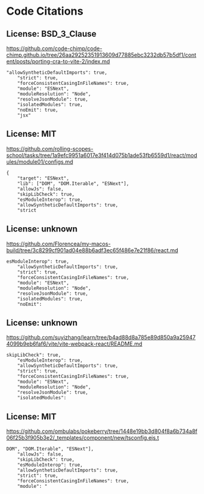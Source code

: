 # Code Citations

## License: BSD_3_Clause
https://github.com/code-chimp/code-chimp.github.io/tree/26aa29252351913609d77885ebc3232db57b5df1/content/posts/porting-cra-to-vite-2/index.md

```
"allowSyntheticDefaultImports": true,
    "strict": true,
    "forceConsistentCasingInFileNames": true,
    "module": "ESNext",
    "moduleResolution": "Node",
    "resolveJsonModule": true,
    "isolatedModules": true,
    "noEmit": true,
    "jsx"
```


## License: MIT
https://github.com/rolling-scopes-school/tasks/tree/1a9efc9951a6017e3f414d075b1ade53fb6559d1/react/modules/module01/configs.md

```
{
    "target": "ESNext",
    "lib": ["DOM", "DOM.Iterable", "ESNext"],
    "allowJs": false,
    "skipLibCheck": true,
    "esModuleInterop": true,
    "allowSyntheticDefaultImports": true,
    "strict
```


## License: unknown
https://github.com/Florencea/my-macos-build/tree/3c8299cf901ad04e88b6adf3ec65f486e7e21f86/react.md

```
esModuleInterop": true,
    "allowSyntheticDefaultImports": true,
    "strict": true,
    "forceConsistentCasingInFileNames": true,
    "module": "ESNext",
    "moduleResolution": "Node",
    "resolveJsonModule": true,
    "isolatedModules": true,
    "noEmit":
```


## License: unknown
https://github.com/suyizhang/learn/tree/b4ad88d8a785e89d850a9a259474099b9eb6faf6/vite/vite-webpack-react/README.md

```
skipLibCheck": true,
    "esModuleInterop": true,
    "allowSyntheticDefaultImports": true,
    "strict": true,
    "forceConsistentCasingInFileNames": true,
    "module": "ESNext",
    "moduleResolution": "Node",
    "resolveJsonModule": true,
    "isolatedModules":
```


## License: MIT
https://github.com/ombulabs/pokeberry/tree/1448e19bb3d804f8a6b734a8f06f25b3f905b3e2/_templates/component/new/tsconfig.ejs.t

```
DOM", "DOM.Iterable", "ESNext"],
    "allowJs": false,
    "skipLibCheck": true,
    "esModuleInterop": true,
    "allowSyntheticDefaultImports": true,
    "strict": true,
    "forceConsistentCasingInFileNames": true,
    "module": "
```

